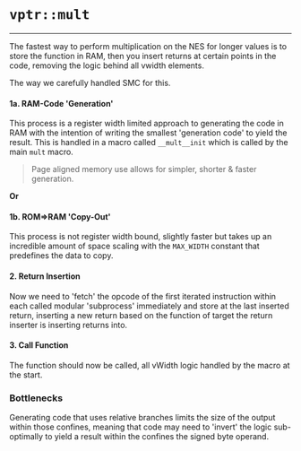 # `vptr::mult`
***

The fastest way to perform multiplication on the NES for longer values is to store the function in RAM, then you insert returns at certain points in the code, removing the logic behind all vwidth elements. 

The way we carefully handled SMC for this.


#### 1a. RAM-Code 'Generation'
This process is a register width limited approach to generating the code in RAM with the intention of writing the smallest 'generation code' to yield the result. This is handled in a macro called `__mult__init` which is called by the main `mult` macro.

> Page aligned memory use allows for simpler, shorter & faster generation.

**Or**

#### 1b. ROM=>RAM 'Copy-Out'
This process is not register width bound, slightly faster but takes up an incredible amount of space scaling with the `MAX_WIDTH` constant that predefines the data to copy.

#### 2. Return Insertion
Now we need to 'fetch' the opcode of the first iterated instruction within each called modular 'subprocess' immediately and store at the last inserted return, inserting a new return based on the function of target the return inserter is inserting returns into.

#### 3. Call Function
The function should now be called, all vWidth logic handled by the macro at the start. 


### Bottlenecks
Generating code that uses relative branches limits the size of the output within those confines, meaning that code may need to 'invert' the logic sub-optimally to yield a result within the confines the signed byte operand.